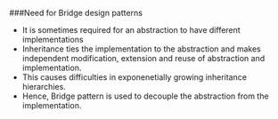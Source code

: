 ###Need for Bridge design patterns
- It is sometimes required for an abstraction to have different implementations
- Inheritance ties the implementation to the abstraction and makes independent modification, extension and reuse of 
 abstraction and implementation.
- This causes difficulties in exponenetially growing inheritance hierarchies.
- Hence, Bridge pattern is used to decouple the abstraction from the implementation.
